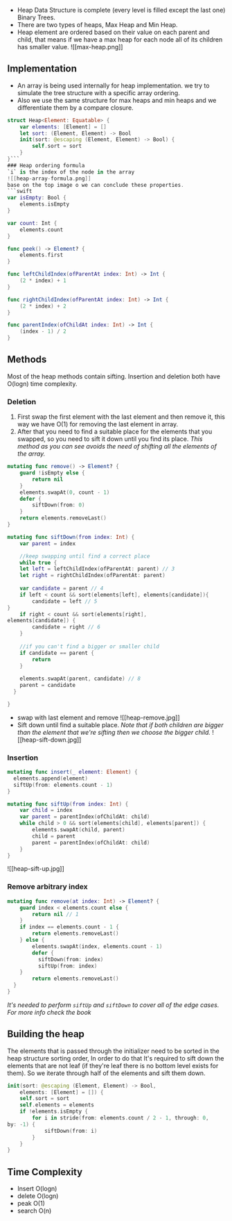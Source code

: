 * Heap Data Structure is complete (every level is filled except the last one) Binary Trees.
* There are two types of heaps, Max Heap and Min Heap.
* Heap element are ordered based on their value on each parent and child, that means if we have a max heap for each node all of its children has smaller value.
![[max-heap.png]]
## Implementation
* An array is being used internally for heap implementation. we try to simulate the tree structure with a specific array ordering.
* Also we use the same structure for max heaps and min heaps and we differentiate them by a compare closure.
```swift
struct Heap<Element: Equatable> {
	var elements: [Element] = []
	let sort: (Element, Element) -> Bool
	init(sort: @escaping (Element, Element) -> Bool) {
	    self.sort = sort
	}
}```
### Heap ordering formula
`i` is the index of the node in the array
![[heap-array-formula.png]]
base on the top image o we can conclude these properties.
```swift
var isEmpty: Bool {
	elements.isEmpty
}

var count: Int {
	elements.count
}

func peek() -> Element? {
	elements.first
}

func leftChildIndex(ofParentAt index: Int) -> Int {
	(2 * index) + 1
}

func rightChildIndex(ofParentAt index: Int) -> Int {
	(2 * index) + 2
}

func parentIndex(ofChildAt index: Int) -> Int {
	(index - 1) / 2
}
```
## Methods
Most of the heap methods contain sifting. Insertion and deletion both have O(logn) time complexity.
### Deletion
1) First swap the first element with the last element and then remove it, this way we have O(1) for removing the last element in array.
2) After that you need to find a suitable place for the elements that you swapped, so you need to sift it down until you find its place.
*This method as you can see avoids the need of shifting all the elements of the array.*
```swift
mutating func remove() -> Element? {
	guard !isEmpty else {
		return nil
	}
	elements.swapAt(0, count - 1) 
	defer {
		siftDown(from: 0)
	}
	return elements.removeLast()
}

mutating func siftDown(from index: Int) {
	var parent = index 

	//keep swapping until find a correct place
	while true { 
	let left = leftChildIndex(ofParentAt: parent) // 3
	let right = rightChildIndex(ofParentAt: parent)
	
	var candidate = parent // 4
	if left < count && sort(elements[left], elements[candidate]){
		candidate = left // 5
}
	if right < count && sort(elements[right],
elements[candidate]) {
		candidate = right // 6
    }
    
	//if you can't find a bigger or smaller child
	if candidate == parent {
		return 
	}
	
	elements.swapAt(parent, candidate) // 8
	parent = candidate
  }

}
```
* swap with last element and remove
![[heap-remove.jpg]]
* Sift down until find a suitable place. 
*Note that if both children are bigger than the element that we're sifting then we choose the bigger child.* 
![[heap-sift-down.jpg]]
### Insertion
```swift
mutating func insert(_ element: Element) {
  elements.append(element)
  siftUp(from: elements.count - 1)
}

mutating func siftUp(from index: Int) {
	var child = index
	var parent = parentIndex(ofChildAt: child)
	while child > 0 && sort(elements[child], elements[parent]) {
		elements.swapAt(child, parent)
		child = parent
		parent = parentIndex(ofChildAt: child)
	}
}
```
![[heap-sift-up.jpg]]
### Remove arbitrary index
```swift
mutating func remove(at index: Int) -> Element? {
	guard index < elements.count else {
		return nil // 1
	}
	if index == elements.count - 1 {
		return elements.removeLast() 
	} else {
	    elements.swapAt(index, elements.count - 1) 
	    defer {
	      siftDown(from: index) 
	      siftUp(from: index)
    }
		return elements.removeLast() 
  }
}
```
*It's needed to perform `siftUp` and `siftDown` to cover all of the edge cases. For more info check the book*
## Building the heap
The elements that is passed through the initializer need to be sorted in the heap structure sorting order, In order to do that It's required to sift down the elements that are not leaf (if they're leaf there is no bottom level exists for them). So we iterate through half of the elements and sift them down.
```swift
init(sort: @escaping (Element, Element) -> Bool,
	elements: [Element] = []) {
	self.sort = sort
	self.elements = elements
	if !elements.isEmpty {
		for i in stride(from: elements.count / 2 - 1, through: 0,
by: -1) {
			siftDown(from: i)
		}
	}
}
```
## Time Complexity
* Insert O(logn)
* delete O(logn)
* peak O(1)
* search O(n)